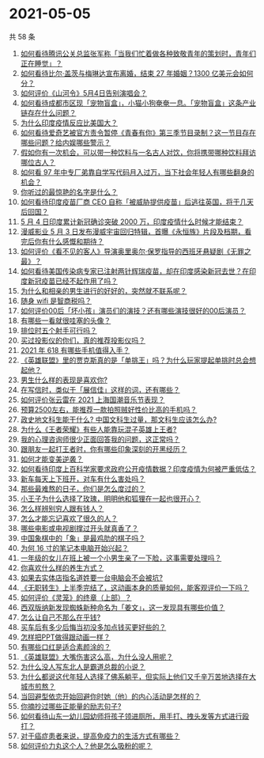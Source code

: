 # 2021-05-05

共 58 条

<!-- BEGIN -->
<!-- 最后更新时间 Wed May 05 2021 02:05:38 GMT+0800 (China Standard Time) -->

1. [如何看待腾讯公关总监张军称「当我们忙着做各种致敬青年的策划时，青年们正在睡觉」？](https://www.zhihu.com/question/457759935)
2. [如何看待比尔·盖茨与梅琳达宣布离婚，结束 27 年婚姻？1300
   亿美元会如何分？](https://www.zhihu.com/question/457737040)
3. [如何评价《山河令》5月4日告别演唱会？](https://www.zhihu.com/question/457830518)
4. [如何看待成都市区现「宠物盲盒」，小猫小狗奄奄一息。「宠物盲盒」这条产业链存在什么问题？](https://www.zhihu.com/question/457745277)
5. [为什么印度疫情反应比美国大？](https://www.zhihu.com/question/456804640)
6. [如何看待爱奇艺被官方责令暂停《青春有你》第三季节目录制？这一节目存在哪些问题？给内娱哪些警示？](https://www.zhihu.com/question/457851906)
7. [假如你有一次机会，可以带一种饮料与一名古人对饮，你将携带哪种饮料拜访哪位古人？](https://www.zhihu.com/question/457665322)
8. [如何看 97
   年中专厂弟靠自学写代码月入过万，当下社会年轻人有哪些翻身的机会？](https://www.zhihu.com/question/457749433)
9. [你听过的最惊艳的名字是什么？](https://www.zhihu.com/question/265694919)
10. [如何看待印度疫苗厂商 CEO
    自称「被威胁提供疫苗」后逃往英国，将于几天后回国？](https://www.zhihu.com/question/457628956)
11. [5 月 4 日印度累计新冠确诊突破 2000
    万，印度疫情什么时候才能结束？](https://www.zhihu.com/question/457761447)
12. [漫威影业 5 月 3
    日发布漫威宇宙回归特辑，首曝《永恒族》片段及档期，看完后你有什么感慨和期待？](https://www.zhihu.com/question/457703332)
13. [如何评价《看不见的客人》导演奥里奥尔·保罗指导的西班牙悬疑剧《无罪之最》？](https://www.zhihu.com/question/453388234)
14. [如何看待美国传染病专家已注射两针辉瑞疫苗，却在印度感染新冠去世？在印度新冠疫苗已经不起作用了吗？](https://www.zhihu.com/question/457803433)
15. [为什么和相亲的男生进行的好好的，突然就不联系呢？](https://www.zhihu.com/question/455019918)
16. [随身 wifi 是智商税吗？](https://www.zhihu.com/question/446103006)
17. [如何评价00后「坏小孩」演员们的演技？还有哪些演技很好的00后演员？](https://www.zhihu.com/question/457684810)
18. [有哪些一看就很哇塞的头像？](https://www.zhihu.com/question/445718825)
19. [排位时五个射手可行吗？](https://www.zhihu.com/question/457347115)
20. [买过投影仪的你们，真的推荐投影仪吗？](https://www.zhihu.com/question/437319206)
21. [2021 年 618 有哪些手机值得入手？](https://www.zhihu.com/question/457255298)
22. [《英雄联盟》里的贾克斯真的是「单挑王」吗？为什么玩家提起单挑时总会想起他？](https://www.zhihu.com/question/457010220)
23. [男生什么样的表现是喜欢你?](https://www.zhihu.com/question/430805859)
24. [在写信时，类似于「展信佳」这样的词，还有哪些？](https://www.zhihu.com/question/27590044)
25. [如何评价张云雷在 2021 上海国潮音乐节表现？](https://www.zhihu.com/question/457677090)
26. [预算2500左右，能推荐一款拍照贼好性价比高的手机吗？](https://www.zhihu.com/question/452624562)
27. [政史地文科生能干什么? 中国文科生过量，那文科生应该怎么办?](https://www.zhihu.com/question/455156955)
28. [为什么《王者荣耀》有些人能靠玩混子英雄上王者?](https://www.zhihu.com/question/328458184)
29. [我的心理咨询师很少正面回答我的问题，这正常吗？](https://www.zhihu.com/question/457615630)
30. [跟朋友一起打王者时，你有哪些印象深刻的开黑经历？](https://www.zhihu.com/question/457741813)
31. [如何才能变美逆袭？](https://www.zhihu.com/question/52287991)
32. [如何看待印度上百科学家要求政府公开疫情数据？印度疫情为何被严重低估？](https://www.zhihu.com/question/457757785)
33. [新车每天上下班开，对车有什么害处吗？](https://www.zhihu.com/question/453386492)
34. [那些最难熬的日子，你们是怎么度过的？](https://www.zhihu.com/question/452944848)
35. [小王子为什么选择了玫瑰，明明他和狐狸在一起也很开心？](https://www.zhihu.com/question/353104840)
36. [怎么样辨别穷人跟有钱人？](https://www.zhihu.com/question/349437220)
37. [怎么才能忘记喜欢了很久的人？](https://www.zhihu.com/question/456682944)
38. [哪些电影或电视剧撑过开头就真香了？](https://www.zhihu.com/question/449504220)
39. [中国象棋中的「象」是最鸡肋的棋子吗？](https://www.zhihu.com/question/39282356)
40. [为何 16 寸的笔记本电脑开始兴起？](https://www.zhihu.com/question/456973925)
41. [一年级的女儿在班上被一个小男生亲了一下脸，这事需要处理吗？](https://www.zhihu.com/question/449615832)
42. [你喜欢什么样的养生方式？](https://www.zhihu.com/question/456345968)
43. [如果去实体店指名道姓要一台电脑会不会被坑?](https://www.zhihu.com/question/449490091)
44. [《无职转生》上半季完结了，这动画本身的质量如何，能客观评价一下吗？](https://www.zhihu.com/question/450611651)
45. [如何评价《灵笼》的终章（上部）？](https://www.zhihu.com/question/457072944)
46. [西双版纳新发现蜘蛛新种命名为「姜文」，这一发现具有哪些价值？](https://www.zhihu.com/question/457371552)
47. [怎么让自己不那么在乎钱?](https://www.zhihu.com/question/453040828)
48. [买车后有多少后悔当初没多加点钱买更好些的？](https://www.zhihu.com/question/455327014)
49. [怎样把PPT做得跟动画一样？](https://www.zhihu.com/question/21539458)
50. [有哪些口红是适合素颜涂的？](https://www.zhihu.com/question/321097156)
51. [《英雄联盟》大嘴伤害这么高，为什么没人用呢？](https://www.zhihu.com/question/457142246)
52. [为什么没人写东北人是霸道总裁的小说？](https://www.zhihu.com/question/337970710)
53. [为什么都说这代年轻人选择了佛系躺平，但实际上他们又千辛万苦地选择在大城市煎熬？](https://www.zhihu.com/question/457670118)
54. [当回避型依恋开始回避你时她（他）的内心活动是怎样的？](https://www.zhihu.com/question/337217828)
55. [你摘抄过哪些正能量的励志句子?](https://www.zhihu.com/question/449320979)
56. [如何看待山东一幼儿园幼师将孩子领进厕所，用手打、拽头发等方式进行殴打？](https://www.zhihu.com/question/457486021)
57. [对于癌症患者来说，提高免疫力的生活方式有哪些？](https://www.zhihu.com/question/447041986)
58. [如何评价力丸这个人？他是怎么吸粉的呢？](https://www.zhihu.com/question/457715074)

<!-- END -->
